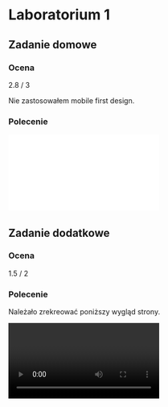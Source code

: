 # Laboratorium 1

## Zadanie domowe

### Ocena

2.8 / 3

Nie zastosowałem mobile first design.

### Polecenie

![](/images/lab1-zad-dom.pdf)

## Zadanie dodatkowe

### Ocena

1.5 / 2

### Polecenie

Należało zrekreować poniższy wygląd strony.

![](/images/lab1-zad-dod.webm)
